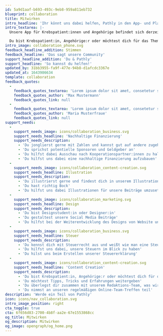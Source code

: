 ```yaml
---
id: 5a9d1aaf-b693-493c-9eb8-959a811eb732
blueprint: collaboration
title: Mitwirken
intro_headline: 'Ihr könnt uns dabei helfen, Pathly in den App- und Play Store zu bringen!'
intro_textarea: |-
  Unsere App für Krebspatient:innen und Angehörige befindet sich derzeit noch in der Entstehungsphase, weshalb wir stets auf der Suche nach Unterstützer:innen und neuen Impressionen sind.

  Du bist Krebspatient:in, Angehörige:r oder möchtest dich für das Thema stark machen? Du schreibst gern? Bist fit in Social Media, programmierst für dein Leben gerne, arbeitest dich gerne in neue Themen ein oder hast Bock uns zu sponsern? Fang jetzt an zu helfen, denn wir brauchen Dich!
intro_image: collaboration_phone.svg
feedback_headline_addition: Stimmen
feedback_headline: 'Das sagt unsere Community'
support_headline_addition: 'Du & Pathly'
support_headline: 'So kannst du helfen!'
updated_by: 31bb3955-fa9f-477e-94b8-d1afcdc3367e
updated_at: 1643986634
template: collaboration
feedback_quotes:
  -
    feedback_quotes_textarea: 'Lorem ipsum dolor sit amet, consetetur sadi elitr, sed diam nonumy eirmod tempor invidunt ut labore et do magna aliquyam erat, sed diam voluptua. At vero eos et accusam et justo duo dolores et ea rebum.'
    feedback_quotes_author: 'Max Mustermann'
    feedback_quotes_link: null
  -
    feedback_quotes_textarea: 'Lorem ipsum dolor sit amet, consetetur sadi elitr, sed diam nonumy eirmod tempor invidunt ut labore et do magna aliquyam erat, sed diam voluptua. At vero eos et accusam et justo duo dolores et ea rebum.'
    feedback_quotes_author: 'Maria Musterfraue'
    feedback_quotes_link: null
support_needs:
  -
    support_needs_image: icons/collaboration_business.svg
    support_needs_headline: 'Nachhaltige Finanzierung'
    support_needs_description:
      - 'Du jonglierst gerne mit Zahlen und kannst gut auf andere zugehen'
      - 'Du sprichst potentielle Sponsoren und Geldgeber an'
      - 'Du hilfst dabei Ausschau nach Kooperationspartner:innen zu halten'
      - 'Du hilfst uns dabei eine nachhaltige Finanzierung aufzubauen'
  -
    support_needs_image: icons/collaboration_content-creation.svg
    support_needs_headline: Illustration
    support_needs_description:
      - 'Du illustrierst gerne und findest dich in unserem Illustrationsstil wieder'
      - 'Du hast richtig Bock'
      - 'Du hilfst uns dabei Illustrationen für unsere Beiträge umzusetzen'
  -
    support_needs_image: icons/collaboration_marketing.svg
    support_needs_headline: Design
    support_needs_description:
      - 'Du bist Designstudent:in oder Designer:in'
      - 'Du gestaltest unsere Social Media Beiträge'
      - 'Du hilfst bei der Weiterentwicklung des Designs von Website und App'
  -
    support_needs_image: icons/collaboration_business.svg
    support_needs_headline: Steuer
    support_needs_description:
      - 'Du kennst dich mit Steuerrecht aus und weißt wie man eine Steuererklärung anfertigt'
      - 'Du hilfst uns dabei, unsere Steuern im Blick zu haben'
      - 'Du hilst uns beim Erstellen unserer Steuererklärung'
  -
    support_needs_image: icons/collaboration_content-creation.svg
    support_needs_headline: 'Content Creation'
    support_needs_description:
      - 'Du bist Krebspatient:in, Angehörige:r oder möchtest dich für das Thema stark machen'
      - 'Du möchtest Tipps, Tricks und Erfahrungen weitergeben'
      - 'Du überlegst dir zusammen mit unserem Redaktions-Team, was wir als nächstes posten wollen'
      - 'Du nimmst an unseren regelmäßigen Online-Team-Treffen teil'
description: 'Werde ein Teil von Pathly'
icon: icons/nav_collaboration.svg
intro_image_position: right
cta_toggle: true
cta: 6f656d83-2700-4b8f-aa2e-67e1553868cc
og_title: Mitwirken
og_description: Mitwirken
og_image: opengraph/og_home.png
---
```


